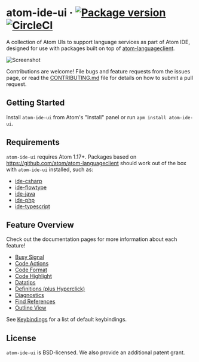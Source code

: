 # atom-ide-ui &middot; [![Package version](https://img.shields.io/apm/v/atom-ide-ui.svg)](https://atom.io/packages/atom-ide-ui) [![CircleCI](https://img.shields.io/circleci/project/github/facebook-atom/atom-ide-ui.svg)](https://circleci.com/gh/facebook-atom/atom-ide-ui)

A collection of Atom UIs to support language services as part of Atom IDE,
designed for use with packages built on top of
[atom-languageclient](https://github.com/atom/atom-languageclient).

![Screenshot](../master/docs/images/screenshot.png)

Contributions are welcome! File bugs and feature requests from the issues page,
or read the [CONTRIBUTING.md](../master/CONTRIBUTING.md) file for details on how to submit a pull request.

## Getting Started

Install `atom-ide-ui` from Atom's "Install" panel or run `apm install atom-ide-ui`.

## Requirements

`atom-ide-ui` requires Atom 1.17+.
Packages based on https://github.com/atom/atom-languageclient should work out of the box with `atom-ide-ui` installed, such as:

* [ide-csharp](https://github.com/atom/ide-csharp)
* [ide-flowtype](https://github.com/flowtype/ide-flowtype)
* [ide-java](https://github.com/atom/ide-java)
* [ide-php](https://github.com/atom/ide-php)
* [ide-typescript](https://github.com/atom/ide-typescript)

## Feature Overview

Check out the documentation pages for more information about each feature!

<!--- These links must use ../master to work from the atom.io page --->

- [Busy Signal](../master/docs/busy-signal.md)
- [Code Actions](../master/docs/code-actions.md)
- [Code Format](../master/docs/code-format.md)
- [Code Highlight](../master/docs/code-highlight.md)
- [Datatips](../master/docs/datatips.md)
- [Definitions (plus Hyperclick)](../master/docs/definitions.md)
- [Diagnostics](../master/docs/diagnostics.md)
- [Find References](../master/docs/find-references.md)
- [Outline View](../master/docs/outline-view.md)

See [Keybindings](../master/docs/keybindings.md) for a list of default keybindings.

## License

`atom-ide-ui` is BSD-licensed. We also provide an additional patent grant.
